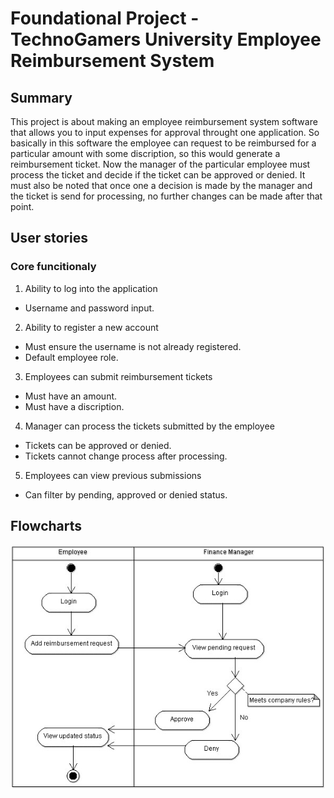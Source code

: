 # Foundational Project - TechnoGamers University Employee Reimbursement System
## Summary 
This project is about making an employee reimbursement system software that allows you to input expenses for approval throught one application. So basically in this software the employee can request to be reimbursed for a particular amount with some discription, so this would generate a reimbursement ticket. Now the manager of the particular employee must process the ticket and decide if the ticket can be approved or denied. It must also be noted that once one a decision is made by the manager and the ticket is send for processing, no further changes can be made after that point. 
## User stories
### Core funcitionaly 
1. Ability to log into the application
  - Username and password input.
2. Ability to register a new account
  - Must ensure the username is not already registered.
  - Default employee role.
3. Employees can submit reimbursement tickets
  - Must have an amount.
  - Must have a discription.
4. Manager can process the tickets submitted by the employee
  - Tickets can be approved or denied.
  - Tickets cannot change process after processing.
5. Employees can view previous submissions
  - Can filter by pending, approved or denied status.
## Flowcharts  
![](Images/FlowChart.jpg)
